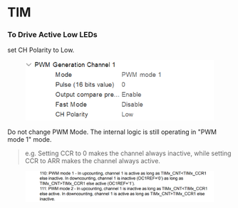 # TIM







### To Drive Active Low LEDs

set CH Polarity to Low.

<figure><img src="../../.gitbook/assets/image (3).png" alt=""><figcaption></figcaption></figure>

Do not change PWM Mode. The internal logic is still operating in "PWM mode 1" mode.

> e.g. Setting CCR to 0 makes the channel always inactive, while setting CCR to ARR makes the channel always active.

<figure><img src="../../.gitbook/assets/image (2) (6).png" alt=""><figcaption></figcaption></figure>
